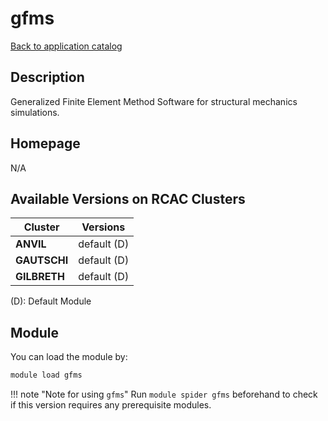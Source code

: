 # gfms

[Back to application catalog](../app_catalog.md)

## Description

Generalized Finite Element Method Software for structural mechanics simulations.

## Homepage

N/A

## Available Versions on RCAC Clusters

|Cluster|Versions|
|---|---|
**ANVIL**|default (D)
**GAUTSCHI**|default (D)
**GILBRETH**|default (D)

(D): Default Module

## Module

You can load the module by:

```bash
module load gfms
```

!!! note "Note for using `gfms`"
    Run `module spider gfms` beforehand to check if this version requires any prerequisite modules.
